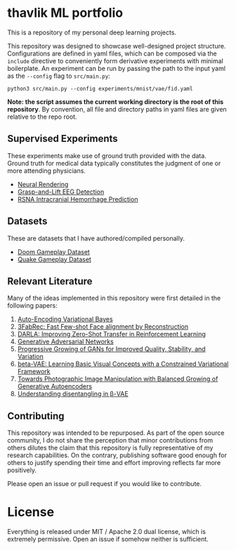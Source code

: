 # thavlik ML portfolio
This is a repository of my personal deep learning projects.

This repository was designed to showcase well-designed project structure. Configurations are defined in yaml files, which can be composed via the `include` directive to conveniently form derivative experiments with minimal boilerplate. An experiment can be run by passing the path to the input yaml as the `--config` flag to `src/main.py`:

`python3 src/main.py --config experiments/mnist/vae/fid.yaml`

**Note: the script assumes the current working directory is the root of this repository**. By convention, all file and directory paths in yaml files are given relative to the repo root.

## Supervised Experiments
These experiments make use of ground truth provided with the data. Ground truth for medical data typically constitutes the judgment of one or more attending physicians.

- [Neural Rendering](experiments/graphics/README.md)
- [Grasp-and-Lift EEG Detection](experiments/grasp_and_lift_eeg/README.md)
- [RSNA Intracranial Hemorrhage Prediction](experiments/rsna-intracranial/README.md)

<!---
### Unsupervised Modeling
These experiments showcase unsupervised modeling tasks on a variety of both medical and non-medical datasets. Variational Autoencoders (VAE) embed higher dimensional data into a compact latent space by modeling the principle components as a multivariate gaussian, a la [Kingma & Welling 2013](https://arxiv.org/abs/1312.6114). Unsupervised modeling tasks are distinguished by their use of plentiful, unlabeled data. Pretraining a network on an unsupervised task confers an exponential boost in data efficiency on relevant supervised tasks [[2](https://arxiv.org/abs/1911.10448)] [[3](https://arxiv.org/abs/1707.08475)], rendering these experiments highly relevant to [few-/one-shot learning](https://en.wikipedia.org/wiki/One-shot_learning).

- [1D Variational Autoencoder](experiments/include/vae1d/README.md), used for EEG and other time series
- [2D Variational Autoencoder](experiments/include/vae2d/README.md), used for 2D images
- [3D Variational Autoencoder](experiments/include/vae3d/README.md), used for video and structural MRI
- [4D Variational Autoencoder](experiments/include/vae4d/README.md), used for fMRI
-->

## Datasets
These are datasets that I have authored/compiled personally.

- [Doom Gameplay Dataset](https://github.com/thavlik/doom-gameplay-dataset)
- [Quake Gameplay Dataset](https://github.com/thavlik/quake-gameplay-dataset)

## Relevant Literature
Many of the ideas implemented in this repository were first detailed in the following papers:

1. [Auto-Encoding Variational Bayes](https://arxiv.org/abs/1312.6114)
2. [3FabRec: Fast Few-shot Face alignment by Reconstruction](https://arxiv.org/abs/1911.10448)
3. [DARLA: Improving Zero-Shot Transfer in Reinforcement Learning](https://arxiv.org/abs/1707.08475)
4. [Generative Adversarial Networks](https://arxiv.org/abs/1406.2661)
5. [Progressive Growing of GANs for Improved Quality, Stability, and Variation](https://arxiv.org/abs/1710.10196)
6. [beta-VAE: Learning Basic Visual Concepts with a Constrained Variational Framework](https://openreview.net/forum?id=Sy2fzU9gl)
7. [Towards Photographic Image Manipulation with Balanced Growing of Generative Autoencoders](https://arxiv.org/abs/1904.06145)
8. [Understanding disentangling in β-VAE](https://arxiv.org/pdf/1804.03599.pdf)

## Contributing
This repository was intended to be repurposed. As part of the open source community, I do not share the perception that minor contributions from others dilutes the claim that this repository is fully representative of my research capabilities. On the contrary, publishing software good enough for others to justify spending their time and effort improving reflects far more positively.

Please open an issue or pull request if you would like to contribute.

# License
Everything is released under MIT / Apache 2.0 dual license, which is extremely permissive. Open an issue if somehow neither is sufficient.
